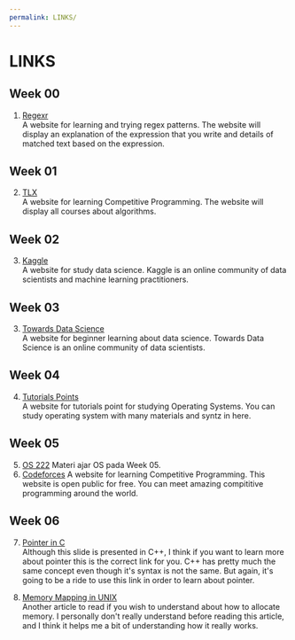```yaml
---
permalink: LINKS/
---
```


# LINKS
## Week 00
1. [Regexr](https://regexr.com/)<br/>
A website for learning and trying regex patterns. The website will display an explanation of the expression that you write and details of matched text based on the expression.

## Week 01
2. [TLX](https://tlx.com/)<br/>
A website for learning Competitive Programming. The website will display all courses about algorithms.

## Week 02
3. [Kaggle](https://www.kaggle.com/)<br/>
A website for study data science. Kaggle is an online community of data scientists and machine learning practitioners.

## Week 03
3. [Towards Data Science](https://towardsdatascience.com/)<br/>
A website for beginner learning about data science. Towards Data Science is an online community of data scientists.

## Week 04
4. [Tutorials Points](https://www.tutorialspoint.com/operating_system/index.htm)<br/>
A website for tutorials point for studying Operating Systems. You can study operating system with many materials and syntz in here.

## Week 05
5. [OS 222](https://osp4diss.vlsm.org/W05-01.html)
Materi ajar OS pada Week 05.
6. [Codeforces](https://codeforces.com/)
A website for learning Competitive Programming. This website is open public for free. You can meet amazing compititive programming around the world.

## Week 06
7. [Pointer in C](https://personal.utdallas.edu/~rkm010300/utd/cs3376/ppt/ch09.pdf)<br>
Although this slide is presented in C++, I think if you want to learn more about pointer this is the correct link for you. C++ has pretty much the same concept even though it's syntax is not the same. But again, it's going to be a ride to use this link in order to learn about pointer.

8. [Memory Mapping in UNIX](https://frameboxxindore.com/linux/what-is-memory-mapping-in-linux.html)<br>
Another article to read if you wish to understand about how to allocate memory. I personally don't really understand before reading this article, and I think it helps me a bit of understanding how it really works.
